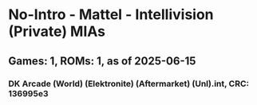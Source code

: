 # No-Intro - Mattel - Intellivision (Private) MIAs
## Games: 1, ROMs: 1, as of 2025-06-15

### DK Arcade (World) (Elektronite) (Aftermarket) (Unl).int, CRC: 136995e3
